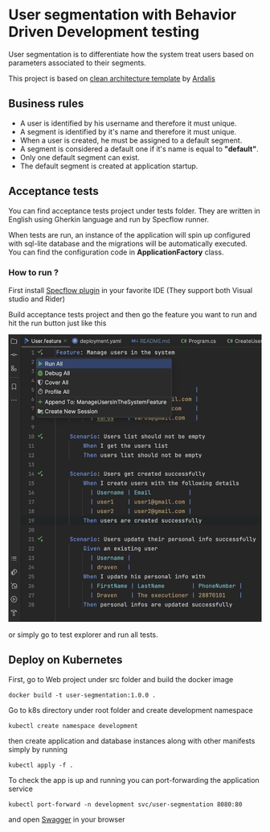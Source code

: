 
# User segmentation with Behavior Driven Development testing

User segmentation is to differentiate how the system treat users based on
parameters associated to their segments.


This project is based on [clean architecture template](https://github.com/ardalis/CleanArchitecture)  by
<a href="https://twitter.com/intent/follow?screen_name=ardalis">Ardalis
</a>

## Business rules
- A user is identified by his username and therefore it must unique.
- A segment is identified by it's name and therefore it must unique. 
- When a user is created, he must be assigned to a default segment.
- A segment is considered a default one if it's name is equal to **"default"**.
- Only one default segment can exist.
- The default segment is created at application startup.

## Acceptance tests

You can find acceptance tests project under tests folder. They are written
in English using Gherkin language and run by Specflow runner.

When tests are run, an instance of the application will spin up configured with sql-lite database and
the migrations will be automatically executed. You can find the configuration code
in **ApplicationFactory** class.


### How to run ?

First install [Specflow plugin](https://docs.specflow.org/projects/getting-started/en/latest/) in your favorite IDE (They support both Visual studio
and Rider)

Build acceptance tests project and then go the feature you want to run and
hit the run button just like this

![!](images/run-feature.png)

or simply go to test explorer and run all tests.

## Deploy on Kubernetes

First, go to Web project under src folder and build the docker image
```shell
docker build -t user-segmentation:1.0.0 .
```

Go to k8s directory under root folder and create development namespace
```shell
kubectl create namespace development
```
then create application and database instances along with other manifests simply by running
```shell
kubectl apply -f .
```

To check the app is up and running you can port-forwarding the application service
```shell
kubectl port-forward -n development svc/user-segmentation 8080:80
```

and open [Swagger](http://localhost:8080/swagger/index.html) in your browser